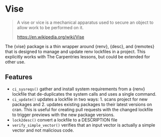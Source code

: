 # Vise

> A vise or vice is a mechanical apparatus used to secure an object to allow
> work to be performed on it. 
> 
> https://en.wikipedia.org/wiki/Vise

The {vise} package is a thin wrapper around {renv}, {desc}, and {remotes} that
is designed to manage and update renv lockfiles in a project. This explicitly
works with The Carpentries lessons, but could be extended for other use.

## Features

- `ci_sysreqs()` gather and install system requirements from a {renv} lockfile
  that de-duplicates the system calls and uses a single command.
- `ci_update()` updates a lockfile in two ways: 1. scans project for new
  packages and 2. updates existing packages to their latest versions on cran.
  This is useful for creating pull requests with the changed lockfile to trigger
  previews with the new package versions.
- `lock2desc()` convert a lockfile to a DESCRIPTION file
- `verify_simple_vector()` verifies that an input vector is actually a simple
  vector and not malicious code.

